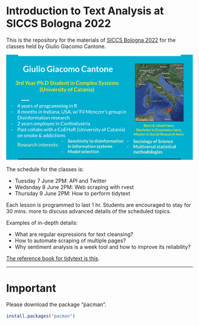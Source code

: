 Introduction to Text Analysis at SICCS Bologna 2022
================

This is the repository for the materials of [SICCS Bologna
2022](https://sicss.io/2022/bologna/) for the classes held by Giulio
Giacomo Cantone.

![](SICCS%20BOLOGNA%20CANTONE.png)

The schedule for the classes is:

-   Tuesday 7 June 2PM: API and Twitter
-   Wedsnday 8 June 2PM: Web scraping with rvest
-   Thursday 9 June 2PM: How to perform tidytext

Each lesson is programmed to last 1 hr. Students are encouraged to stay
for 30 mins. more to discuss advanced details of the scheduled topics.

Examples of in-depth details:

-   What are regular expressions for text cleansing?
-   How to automate scraping of multiple pages?
-   Why sentiment analysis is a week tool and how to improve its
    reliability?

[The reference book for tidytext is
this](https://www.tidytextmining.com/).

------------------------------------------------------------------------

# Important

Please download the package “pacman”.

``` r
install.packages("pacman")
```

